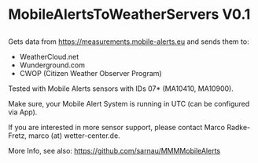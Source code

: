 # MobileAlertsToWeatherServers V0.1

##

Gets data from https://measurements.mobile-alerts.eu
and sends them to:
  - WeatherCloud.net
  - Wunderground.com
  - CWOP (Citizen Weather Observer Program)
 
Tested with Mobile Alerts sensors with 
IDs 07* (MA10410, MA10900).

Make sure, your Mobile Alert System is running
in UTC (can be configured via App).

If you are interested in more sensor support, 
please contact Marco Radke-Fretz, 
marco (at) wetter-center.de.

More Info, see also: https://github.com/sarnau/MMMMobileAlerts

